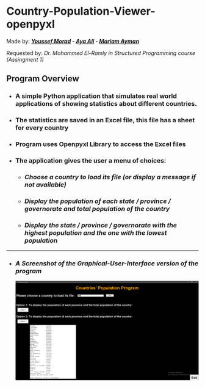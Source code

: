 # Country-Population-Viewer-openpyxl
Made by: ***[Youssef Morad](https://github.com/YoussefMorad1) - [Aya Ali](https://github.com/ayaaalli) - [Mariam Ayman](https://github.com/mariamayman10)***

Requested by: *Dr. Mohammed El-Ramly in Structured Programming course (Assingment 1)*

## Program Overview
* ### A simple Python application that simulates real world applications of showing statistics about different countries.
* ### The statistics are saved in an Excel file, this file has a sheet for every country
* ### Program uses Openpyxl Library to access the Excel files
* ### The application gives the user a menu of choices:
  * ### *Choose a country to load its file (or display a message if not available)*
  * ### *Display the population of each state / province / governorate and total population of the country*
  * ### *Display the state / province / governorate with the highest population and the one with the lowest population*
____________________
* ### _A Screenshot of the Graphical-User-Interface version of the program_
  ![screenshot.png](screenshot.png)
